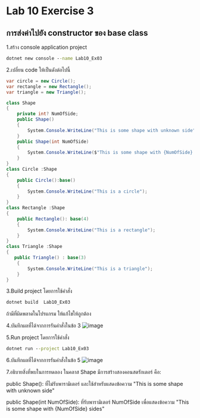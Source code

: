 # Lab 10 Exercise 3

## การส่งค่าไปยัง constructor ของ base class

1.สร้าง console application project

```cmd
dotnet new console --name Lab10_Ex03
```

2.เปลี่ยน code ให้เป็นดังต่อไปนี้

```cs
var circle = new Circle();
var rectangle = new Rectangle();
var triangle = new Triangle();

class Shape
{
    private int? NumOfSide;
    public Shape()
    {
        System.Console.WriteLine("This is some shape with unknown side");
    }
    public Shape(int NumOfSide)
    {
        System.Console.WriteLine($"This is some shape with {NumOfSide} sides" );
    }
}
class Circle :Shape
{
    public Circle():base()
    {
        System.Console.WriteLine("This is a circle");
    }
}
class Rectangle :Shape
{
    public Rectangle(): base(4)
    {
        System.Console.WriteLine("This is a rectangle");
    }
}
class Triangle :Shape
{
   public Triangle() : base(3)
    {
        System.Console.WriteLine("This is a triangle");
    }
}
```

3.Build project โดยการใช้คำสั่ง

```cmd
dotnet build  Lab10_Ex03
```

ถ้ามีที่ผิดพลาดในโปรแกรม ให้แก้ไขให้ถูกต้อง

4.บันทึกผลที่ได้จากการรันคำสั่งในข้อ 3
![image](https://github.com/ThanchiraCharakhon099/03376836-OOP-2566-Lab-10/assets/144195708/c0091fc7-47e1-4a16-b2ff-91d1add3a829)

5.Run project โดยการใช้คำสั่ง

```cmd
dotnet run --project Lab10_Ex03
```

6.บันทึกผลที่ได้จากการรันคำสั่งในข้อ 5
![image](https://github.com/ThanchiraCharakhon099/03376836-OOP-2566-Lab-10/assets/144195708/7e8a8c04-c196-4b36-9bed-735f8abe794b)

7.อธิบายสิ่งที่พบในการทดลอง
ในคลาส Shape มีการสร้างสองคอนสตรักเตอร์ คือ:

public Shape(): ที่ไม่รับพารามิเตอร์ และใช้สำหรับแสดงข้อความ "This is some shape with unknown side" 
 
public Shape(int NumOfSide): ที่รับพารามิเตอร์ NumOfSide เพื่อแสดงข้อความ "This is some shape with {NumOfSide} sides" 

